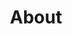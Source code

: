 ---
title: "About"
type: "homepage"
intro: >-
  **Hei! Moi!** My name is **Fajar**, a **cyber security, IT consulting, and software development specialist** whose journey spans from **Indonesia**&nbsp;🇮🇩, **Finland**&nbsp;🇫🇮, and **Norway**&nbsp;🇳🇴. With a **Bachelor’s in Computer Science from UGM** and **Master’s degrees from Aalto University** and **NTNU**, I have delivered **competition-winning software**, **resolved critical vulnerabilities**, and **designed secure protocols** as well as **helped others master complex topics**. I combine **technical depth**, **structured problem-solving**, and **international experience** to **create secure**, **practical systems** organizations can **trust**.

modal_text_top: >-
  **Hei! Moi!** My name is **Fajar** Malik. My journey has taken me from **Indonesia**&nbsp;🇮🇩 to **Finland**&nbsp;🇫🇮 and **Norway**&nbsp;🇳🇴. It began with my **Bachelor's in Computer Science from UGM**, where I also worked to deliver **14 software solutions in a year &mdash; all on time, within budget, and with 100% client acceptance**. Alongside this, I also developed **Android and web applications**, including an **competition-winning project at the national level**. My focus has always been on creating solutions that **solve real client problems**, not just ticking technical boxes.
  <br><br>
  During my studies in **Finland** and **Norway**, I built on this foundation through **hands-on** roles in **cyber security and cloud computing**. It started with **guiding students through hands-on cyber security challenges**, not only helped them to succeed but also **strengthened my mastery of the topics**. I went on to develop **backend** components for an **automated testing** system, resolving a **critical security vulnerability** in the process. For my **master's thesis**, I addressed a privacy concern by designing a **privacy-preserving (pseudonymous) cloud authentication protocol**, implemented as a full-stack **prototype** and **verified formally**.
  <br><br>
  I bring this **wide range of skills** with **structured, detail-oriented approach** to **help** organizations **build secure, practical systems** they can rely on.

# modal_spotlight_text: >-
    
# modal_spotlight_icon: "heart"

modal_text_bottom: >-
  When I am **not working on tech**, you’ll probably **find me**:<br>
  🏸 At the court playing **badminton**,<br>
  ⚽ Watching **football**,<br>
  ⛷️ **Skiing** down the hill,<br>
  🔫 At home playing **Counter Strike**<br>
  🖥️ **Building** a PC, or just<br>
  ⌨️ Changing my **keycaps**.


quickfacts:
  - title: "Education"
    icon: "graduation-cap"
    value: "🇪🇺&nbsp;**Erasmus Mundus Joint Master's in Security & Cloud Computing (SECCLO)**, Aalto University&nbsp;🇫🇮 and Norwegian University of Science & Technology&nbsp;🇳🇴<br>**Bachelor in Computer Science**, Universitas Gadjah Mada&nbsp;🇮🇩"
  - title: "Awards"
    icon: "trophy"
    value: "🇪🇺&nbsp;**Erasmus Mundus scholarship awardee**<br>from the European Union (2022-2024) with **~3.5%** acceptance rate"
  - title: "Languages"
    icon: "language"
    value: "🇬🇧&nbsp;**English** (full professional)<br>🇫🇮&nbsp;**Finnish** (elementary)<br>🇮🇩&nbsp;**Indonesian** (native)"
---